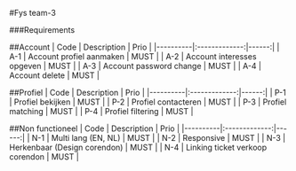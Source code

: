 #Fys team-3

###Requirements 

##Account
| Code   |      Description      |  Prio |
|----------|:-------------:|------:|
| A-1 | Account profiel aanmaken | MUST |
| A-2 | Account interesses opgeven   |  MUST |
| A-3 | Account password change |    MUST |
| A-4 | Account delete |    MUST |

##Profiel
| Code   |      Description      |  Prio |
|----------|:-------------:|------:|
| P-1 | Profiel bekijken    | MUST |
| P-2 | Profiel contacteren |  MUST |
| P-3 | Profiel matching    |    MUST |
| P-4 | Profiel filtering   |  MUST |

##Non functioneel
| Code   |      Description      |  Prio |
|----------|:-------------:|------:|
| N-1 | Multi lang (EN, NL)             | MUST |
| N-2 | Responsive                      |  MUST |
| N-3 | Herkenbaar (Design corendon)    |    MUST |
| N-4 | Linking ticket verkoop corendon |    MUST |